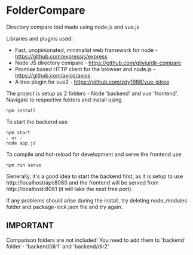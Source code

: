 # FolderCompare

Directory compare tool made using node.js and vue.js

Libraries and plugins used:
- Fast, unopinionated, minimalist web framework for node - https://github.com/expressjs/express
- Node JS directory compare - https://github.com/gliviu/dir-compare
- Promise based HTTP client for the browser and node.js - https://github.com/axios/axios
- A tree plugin for vue2 - https://github.com/zdy1988/vue-jstree

The project is setup as 2 folders - Node 'backend' and vue 'frontend'.
Navigate to respective folders and install using 

    npm install
To start the backend use 

    npm start
    - or -
    node app.js
To compile and hot-reload for development and serve the frontend use 

    npm run serve

Generally, it's a good idea to start the backend first, as it is setup to use http://localhost/api:8080 and the frontend will be served from http://localhost:8081 (it will take the next free port).

If any problems should arise during the install, try deleting node_modules folder and package-lock.json file and try again.

## IMPORTANT
Comparison folders are not included!
You need to add them to 'backend' folder - 'backend/dir1' and 'backend/dir2'
